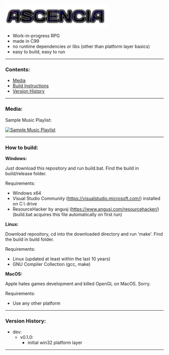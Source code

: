 ![AscenciaLogo](https://raw.githubusercontent.com/phraggers/Ascencia/master/assets/title325.png)
- Work-in-progress RPG
- made in C99
- no runtime dependencies or libs (other than platform layer basics)
- easy to build, easy to run
<hr/>

### Contents:
- [Media](#media)
- [Build Instructions](#how-to-build)
- [Version History](#version-history)
<hr/>

### Media:

Sample Music Playlist:

[![Sample Music Playlist](https://img.youtube.com/vi/VPxGp1Hez1c/0.jpg)](https://www.youtube.com/watch?v=VPxGp1Hez1c&list=PLn6lleGn2j_0ufVMa55d1kJoaGlfpMJDl&pp=gAQBiAQB)

<hr/>

### How to build:

__Windows:__

Just download this repository and run build.bat.
Find the build in build/release folder.

Requirements:
- Windows x64
- Visual Studio Community (https://visualstudio.microsoft.com/) installed on C:\ drive
- ResourceHacker by angusj (https://www.angusj.com/resourcehacker/) (build.bat acquires this file automatically on first run)

__Linux:__

Download repository, cd into the downloaded directory and run 'make'.
Find the build in build folder.

Requirements:
- Linux (updated at least within the last 10 years)
- GNU Compiler Collection (gcc, make)

__MacOS:__

Apple hates games development and killed OpenGL on MacOS. Sorry.

Requirements:
- Use any other platform
<hr/>

### Version History:

- dev:
    - v0.1.0:
	    - initial win32 platform layer
<hr/>